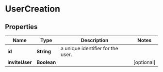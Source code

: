 

# UserCreation


## Properties

Name | Type | Description | Notes
------------ | ------------- | ------------- | -------------
**id** | **String** | a unique identifier for the user. | 
**inviteUser** | **Boolean** |  |  [optional]



